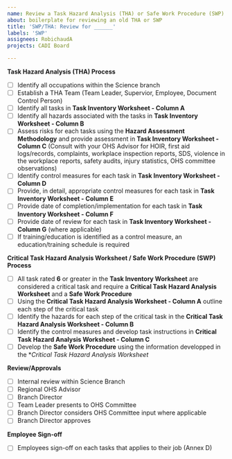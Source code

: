 ```yaml
---
name: Review a Task Hazard Analysis (THA) or Safe Work Procedure (SWP)
about: boilerplate for reviewing an old THA or SWP
title: 'SWP/THA: Review for ______'
labels: 'SWP'
assignees: RobichaudA
projects: CADI Board

---
```

**Task Hazard Analysis (THA) Process**
- [ ] Identify all occupations within the Science branch
- [ ] Establish a THA Team (Team Leader, Supervior, Employee, Document Control Person)
- [ ] Identify all tasks in **Task Inventory Worksheet - Column A**
- [ ] Identify all hazards associated with the tasks in **Task Inventory Worksheet - Column B**
- [ ] Assess risks for each tasks using the **Hazard Assessment Methodology** and provide assessment in **Task Inventory Worksheet - Column C** 
	(Consult with your OHS Advisor for HOIR, first aid logs/records, complaints, workplace inspection reports, SDS, violence in the workplace reports, safety audits, injury statistics, OHS committee observations)
- [ ] Identify control measures for each task in **Task Inventory Worksheet - Column D**
- [ ] Provide, in detail, appropriate control measures for each task in **Task Inventory Worksheet - Column E**
- [ ] Provide date of completion/implementation for each task in **Task Inventory Worksheet - Column F**
- [ ] Provide date of review for each task in **Task Inventory Worksheet - Column G** (where applicable)
- [ ] If training/education is identified as a control measure, an education/training schedule is required

**Critical Task Hazard Analysis Worksheet / Safe Work Procedure (SWP) Process**
- [ ] All task rated **6** or greater in the **Task Inventory Worksheet** are considered a critical task and require a **Critical Task Hazard Analysis Worksheet** and a **Safe Work Procedure**
- [ ] Using the **Critical Task Hazard Analysis Worksheet - Column A** outline each step of the critical task
- [ ] Identify the hazards for each step of the critical task in the **Critical Task Hazard Analysis Worksheet - Column B** 
- [ ] Identify the control measures and develop task instructions in **Critical Task Hazard Analysis Worksheet - Column C**
- [ ] Develop the **Safe Work Procedure** using the information developped in the **Critical Task Hazard Analysis Worksheet*

**Review/Approvals**
- [ ] Internal review within Science Branch
- [ ] Regional OHS Advisor
- [ ] Branch Director
- [ ] Team Leader presents to OHS Committee
- [ ] Branch Director considers OHS Committee input where applicable
- [ ] Branch Director approves

**Employee Sign-off**
- [ ] Employees sign-off on each tasks that applies to their job (Annex D)
